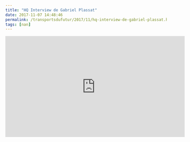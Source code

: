 ```yaml
---
title: "HQ Interview de Gabriel Plassat"
date: 2017-11-07 14:48:46
permalink: /transportsdufutur/2017/11/hq-interview-de-gabriel-plassat.html
tags: [nan]
---
```


<iframe width="560" height="315" src="https://www.youtube.com/embed/iEuxkUmCKD8&t=13s" frameborder="0" allowfullscreen></iframe>
